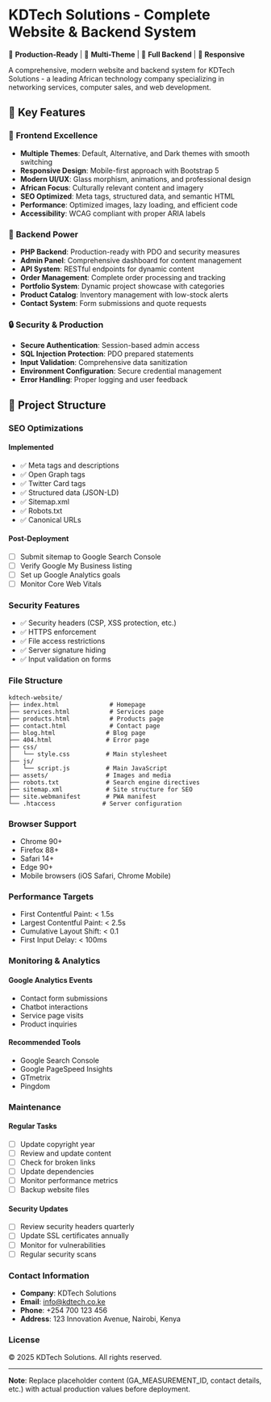 # KDTech Solutions - Complete Website & Backend System

🚀 **Production-Ready** | 🎨 **Multi-Theme** | 🔧 **Full Backend** | 📱 **Responsive**

A comprehensive, modern website and backend system for KDTech Solutions - a leading African technology company specializing in networking services, computer sales, and web development.

## 🌟 Key Features

### 🎨 **Frontend Excellence**
- **Multiple Themes**: Default, Alternative, and Dark themes with smooth switching
- **Responsive Design**: Mobile-first approach with Bootstrap 5
- **Modern UI/UX**: Glass morphism, animations, and professional design
- **African Focus**: Culturally relevant content and imagery
- **SEO Optimized**: Meta tags, structured data, and semantic HTML
- **Performance**: Optimized images, lazy loading, and efficient code
- **Accessibility**: WCAG compliant with proper ARIA labels

### 🔧 **Backend Power**
- **PHP Backend**: Production-ready with PDO and security measures
- **Admin Panel**: Comprehensive dashboard for content management
- **API System**: RESTful endpoints for dynamic content
- **Order Management**: Complete order processing and tracking
- **Portfolio System**: Dynamic project showcase with categories
- **Product Catalog**: Inventory management with low-stock alerts
- **Contact System**: Form submissions and quote requests

### 🔒 **Security & Production**
- **Secure Authentication**: Session-based admin access
- **SQL Injection Protection**: PDO prepared statements
- **Input Validation**: Comprehensive data sanitization
- **Environment Configuration**: Secure credential management
- **Error Handling**: Proper logging and user feedback

## 📁 Project Structure


### SEO Optimizations

#### Implemented
- ✅ Meta tags and descriptions
- ✅ Open Graph tags
- ✅ Twitter Card tags
- ✅ Structured data (JSON-LD)
- ✅ Sitemap.xml
- ✅ Robots.txt
- ✅ Canonical URLs

#### Post-Deployment
- [ ] Submit sitemap to Google Search Console
- [ ] Verify Google My Business listing
- [ ] Set up Google Analytics goals
- [ ] Monitor Core Web Vitals

### Security Features

- ✅ Security headers (CSP, XSS protection, etc.)
- ✅ HTTPS enforcement
- ✅ File access restrictions
- ✅ Server signature hiding
- ✅ Input validation on forms

### File Structure
```
kdtech-website/
├── index.html              # Homepage
├── services.html           # Services page
├── products.html           # Products page
├── contact.html            # Contact page
├── blog.html              # Blog page
├── 404.html               # Error page
├── css/
│   └── style.css          # Main stylesheet
├── js/
│   └── script.js          # Main JavaScript
├── assets/                # Images and media
├── robots.txt             # Search engine directives
├── sitemap.xml            # Site structure for SEO
├── site.webmanifest       # PWA manifest
└── .htaccess             # Server configuration
```

### Browser Support
- Chrome 90+
- Firefox 88+
- Safari 14+
- Edge 90+
- Mobile browsers (iOS Safari, Chrome Mobile)

### Performance Targets
- First Contentful Paint: < 1.5s
- Largest Contentful Paint: < 2.5s
- Cumulative Layout Shift: < 0.1
- First Input Delay: < 100ms

### Monitoring & Analytics

#### Google Analytics Events
- Contact form submissions
- Chatbot interactions
- Service page visits
- Product inquiries

#### Recommended Tools
- Google Search Console
- Google PageSpeed Insights
- GTmetrix
- Pingdom

### Maintenance

#### Regular Tasks
- [ ] Update copyright year
- [ ] Review and update content
- [ ] Check for broken links
- [ ] Update dependencies
- [ ] Monitor performance metrics
- [ ] Backup website files

#### Security Updates
- [ ] Review security headers quarterly
- [ ] Update SSL certificates annually
- [ ] Monitor for vulnerabilities
- [ ] Regular security scans

### Contact Information
- **Company**: KDTech Solutions
- **Email**: info@kdtech.co.ke
- **Phone**: +254 700 123 456
- **Address**: 123 Innovation Avenue, Nairobi, Kenya

### License
© 2025 KDTech Solutions. All rights reserved.

---

**Note**: Replace placeholder content (GA_MEASUREMENT_ID, contact details, etc.) with actual production values before deployment.
